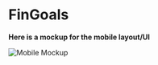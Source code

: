 # FinGoals

**Here is a mockup for the mobile layout/UI**


![Mobile Mockup](https://i.ibb.co/ZBW6c2r/Android-Mobile-1.png)
